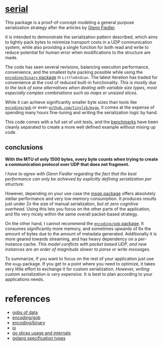 
# [serial](https://github.com/cdelorme/serial)

This package is a proof-of-concept modeling a general purpose serialization strategy after the articles by [Glenn Fiedler](http://gafferongames.com/2016/05/10/building-a-game-network-protocol/).

It is intended to demonstrate the serialization pattern described, which aims to tightly pack bytes to minimize transport costs in a UDP communication system, while also providing a single function for both read and write to reduce potential for human error when modifications to the structure are made.

The code has seen several revisions, balancing execution performance, convenience, and the smallest byte packing possible while using the [`encoding/binary` package](https://golang.org/pkg/encoding/binary/) in `LittleEndian`.  The latest iteration has traded for convenience at the cost of reduced built-in functionality.  _This is mostly due to the lack of sane alternatives when dealing with variable size types, most especially complex combinations such as maps or unsized slices._

While it can achieve significantly smaller byte sizes than tools like [`encoding/gob`](https://golang.org/pkg/encoding/gob/) or even [`github.com/tinylib/msgp`](https://github.com/tinylib/msgp), it comes at the expense of spending many hours fine-tuning and writing the serialization logic by hand.

This code comes with a full set of unit tests, and the [benchmarks](benchmarks/) have been cleanly separated to create a more well defined example without mixing up code.


## conclusions

**With the MTU of only 1500 bytes, every byte counts when trying to create a communication protocol over UDP that does not fragment.**

_I have to agree with Glenn Fiedler regarding the fact that the best performance can only be achieved by explicitly defining serialization per structure._

However, depending on your use case the [msgp package](https://github.com/tinylib/msgp) offers absolutely stellar performance and very low memory consumption.  It produces results just under 2x the size of manual serialization, _but at zero cognitive overhead._  Using this lets you focus on the other parts of the application, and fits very nicely within the same overall packet-based strategy.


On the other hand, I cannot recommend the [`encoding/gob` package](https://golang.org/pkg/encoding/gob/).  It consumes significantly more memory, and sometimes upwards of 6x the amount of bytes due to the amount of metadata generated.  Additionally it is more geared towards streaming, and has heavy dependency on a per-instance cache.  _This model conflicts with packet based UDP, and new instances are an order of magnitude slower to parse or write messages._

To summarize, if you want to focus on the rest of your application just use the `msgp` package.  If you get to a point where you need to optimize, it takes very little effort to exchange it for custom serialization.  _However, writing custom serialization is very expensive._  It is best to plan according to your applications needs.


# references

- [gobs of data](https://blog.golang.org/gobs-of-data)
- [encoding/gob](https://golang.org/pkg/encoding/gob/)
- [encoding/binary](https://golang.org/pkg/encoding/binary/)
- [io](https://golang.org/pkg/io/)
- [go slices usage and internals](https://blog.golang.org/go-slices-usage-and-internals)
- [golang specification types](https://golang.org/ref/spec#Types)

